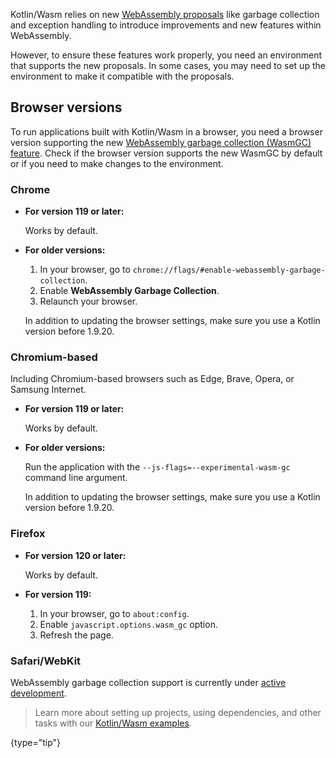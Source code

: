 [//]: # (title: Troubleshooting)

Kotlin/Wasm relies on new [WebAssembly proposals](https://webassembly.org/roadmap/) like garbage collection and 
exception handling to introduce improvements and new features within WebAssembly. 

However, to ensure these features work properly, you need an environment that supports the new proposals. 
In some cases, you may need to set up the environment to make it compatible with the proposals.

## Browser versions

To run applications built with Kotlin/Wasm in a browser, you need a browser version supporting the new 
[WebAssembly garbage collection (WasmGC) feature](https://github.com/WebAssembly/gc). Check if the browser version supports 
the new WasmGC by default or if you need to make changes to the environment.

### Chrome 

* **For version 119 or later:**

  Works by default.

* **For older versions:**

  1. In your browser, go to `chrome://flags/#enable-webassembly-garbage-collection`.
  2. Enable **WebAssembly Garbage Collection**.
  3. Relaunch your browser.

  In addition to updating the browser settings, make sure you use a Kotlin version before 1.9.20.

### Chromium-based

Including Chromium-based browsers such as Edge, Brave, Opera, or Samsung Internet.

* **For version 119 or later:**

  Works by default.

* **For older versions:**

  Run the application with the `--js-flags=--experimental-wasm-gc` command line argument.

  In addition to updating the browser settings, make sure you use a Kotlin version before 1.9.20.

### Firefox

* **For version 120 or later:**

  Works by default.

* **For version 119:**

  1. In your browser, go to `about:config`.
  2. Enable `javascript.options.wasm_gc` option.
  3. Refresh the page.

### Safari/WebKit

WebAssembly garbage collection support is currently under
[active development](https://bugs.webkit.org/show_bug.cgi?id=247394).



> Learn more about setting up projects, using dependencies, and other tasks with our 
> [Kotlin/Wasm examples](https://github.com/Kotlin/kotlin-wasm-examples#readme).
>
{type="tip"}
